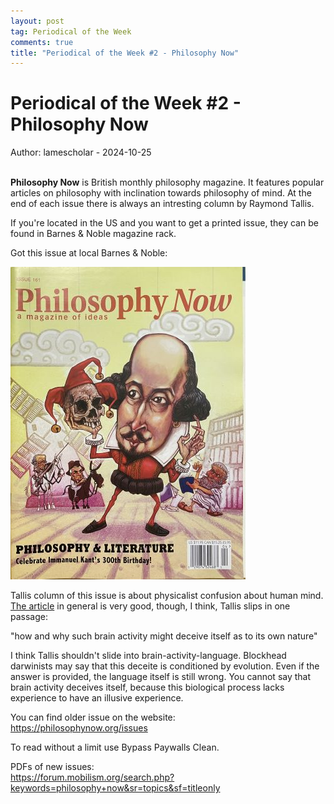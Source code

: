 ```yaml
---
layout: post
tag: Periodical of the Week
comments: true
title: "Periodical of the Week #2 - Philosophy Now"
---
```


# Periodical of the Week #2 - Philosophy Now

Author: lamescholar - 2024-10-25
<br><br>

**Philosophy Now** is British monthly philosophy magazine. It features popular articles on philosophy with inclination towards philosophy of mind. At the end of each issue there is always an intresting column by Raymond Tallis.

If you're located in the US and you want to get a printed issue, they can be found in Barnes & Noble magazine rack.

Got this issue at local Barnes & Noble:

![Philosophy Now](/images/philosophy-now.jpg)

Tallis column of this issue is about physicalist confusion about human mind. [The article](https://philosophynow.org/issues/161/The_Illusion_of_Illusionism) in general is very good, though, I think, Tallis slips in one passage:

"how and why such brain activity might deceive itself as to its own nature"

I think Tallis shouldn't slide into brain-activity-language. Blockhead darwinists may say that this deceite is conditioned by evolution. Even if the answer is provided, the language itself is still wrong. You cannot say that brain activity deceives itself, because this biological process lacks experience to have an illusive experience.

You can find older issue on the website:<br>
<https://philosophynow.org/issues>

To read without a limit use Bypass Paywalls Clean.

PDFs of new issues:<br>
<https://forum.mobilism.org/search.php?keywords=philosophy+now&sr=topics&sf=titleonly>